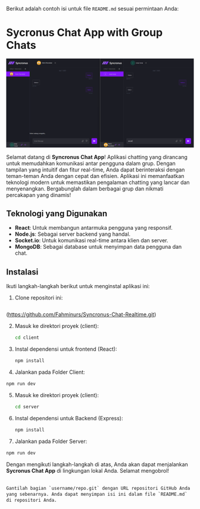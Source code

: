 Berikut adalah contoh isi untuk file `README.md` sesuai permintaan Anda:


# Sycronus Chat App with Group Chats

![Screenshot](https://raw.githubusercontent.com/Fahminurs/Syncronus-Chat-Realtime/refs/heads/main/Screenshot%202025-07-07%20215820.png)

Selamat datang di **Syncronus Chat App**! Aplikasi chatting yang dirancang untuk memudahkan komunikasi antar pengguna dalam grup. Dengan tampilan yang intuitif dan fitur real-time, Anda dapat berinteraksi dengan teman-teman Anda dengan cepat dan efisien. Aplikasi ini memanfaatkan teknologi modern untuk memastikan pengalaman chatting yang lancar dan menyenangkan. Bergabunglah dalam berbagai grup dan nikmati percakapan yang dinamis!

## Teknologi yang Digunakan

- **React**: Untuk membangun antarmuka pengguna yang responsif.
- **Node.js**: Sebagai server backend yang handal.
- **Socket.io**: Untuk komunikasi real-time antara klien dan server.
- **MongoDB**: Sebagai database untuk menyimpan data pengguna dan chat.

## Instalasi

Ikuti langkah-langkah berikut untuk menginstal aplikasi ini:

1. Clone repositori ini:

   ```bash
 (https://github.com/Fahminurs/Syncronus-Chat-Realtime.git)
   

2. Masuk ke direktori proyek (client):

   ```bash
   cd client
   ```

3. Instal dependensi untuk frontend (React):

   ```bash
   npm install
   ```

4. Jalankan pada Folder Client:
```bash
npm run dev
```

5. Masuk ke direktori proyek (client):

   ```bash
   cd server
   ```

6. Instal dependensi untuk Backend (Express):

   ```bash
   npm install
   ```

7. Jalankan pada Folder Server:
```bash
npm run dev
```


Dengan mengikuti langkah-langkah di atas, Anda akan dapat menjalankan **Sycronus Chat App** di lingkungan lokal Anda. Selamat mengobrol!
```

Gantilah bagian `username/repo.git` dengan URL repositori GitHub Anda yang sebenarnya. Anda dapat menyimpan isi ini dalam file `README.md` di repositori Anda.
